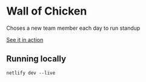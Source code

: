 # Wall of Chicken

Choses a new team member each day to run standup

[See it in action](http://wallofchicken.netlify.com/)

## Running locally

```
netlify dev --live
```
